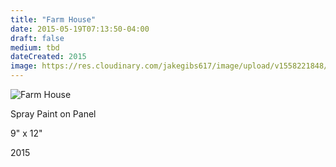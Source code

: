 ```yaml
---
title: "Farm House"
date: 2015-05-19T07:13:50-04:00
draft: false
medium: tbd
dateCreated: 2015
image: https://res.cloudinary.com/jakegibs617/image/upload/v1558221848/farm-house.png
---
```



![Farm House](https://res.cloudinary.com/jakegibs617/image/upload/c_limit,f_auto,w_450,x_499,y_667/v1558221848/farm-house.png)

<div class="container">
	<div class="specs">
		<p>Spray Paint on Panel</p>
		<p>9" x 12"</p>
		<p>2015</p>
	</div>
</div>
